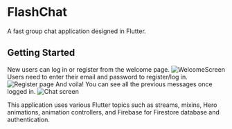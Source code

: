 # FlashChat

A fast group chat application designed in Flutter.

## Getting Started

New users can log in or register from the welcome page.
![WelcomeScreen](https://github.com/vkodagiC/FlashChat/assets/132691053/5eb40e82-9f9a-4d97-b442-a4b6d7a26977)
Users need to enter their email and password to register/log in.
![Register page](https://github.com/vkodagiC/FlashChat/assets/132691053/e47eb556-dcc5-4acf-b2c0-4c8430b87c19)
And voila! You can see all the previous messages once logged in.
![Chat screen](https://github.com/vkodagiC/FlashChat/assets/132691053/b57628c4-5458-464c-8047-86b2112a2961)

This application uses various Flutter topics such as streams, mixins, Hero animations, animation controllers, and Firebase for Firestore database and authentication.
